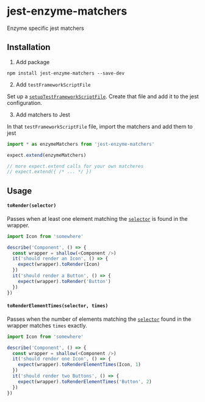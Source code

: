 # jest-enzyme-matchers
Enzyme specific jest matchers

## Installation

1. Add package

  `npm install jest-enzyme-matchers --save-dev`

2. Add `testFrameworkScriptFile`

  Set up a [`setupTestFrameworkScriptFile`](https://facebook.github.io/jest/docs/configuration.html#setuptestframeworkscriptfile-string).
  Create that file and add it to the jest configuration.

3. Add matchers to Jest

  In that `testFrameworkScriptFile` file, import the matchers and add them to jest

  ```js
  import * as enzymeMatchers from 'jest-enzyme-matchers'

  expect.extend(enzymeMatchers)

  // more expect.extend calls for your own matcheres
  // expect.extend({ /* ... */ })
  ```

## Usage

#### `toRender(selector)`

Passes when at least one element matching the [`selector`](https://github.com/airbnb/enzyme/blob/master/docs/api/selector.md) is found in the wrapper.

```js
import Icon from 'somewhere'

describe('Component', () => {
  const wrapper = shallow(<Component />)
  it('should render an Icon', () => {
    expect(wrapper).toRender(Icon)
  })
  it('should render a Button', () => {
    expect(wrapper).toRender('Button')
  })
})
```

#### `toRenderElementTimes(selector, times)`


Passes when the number of elements matching the [`selector`](https://github.com/airbnb/enzyme/blob/master/docs/api/selector.md) found in the wrapper matches `times` exactly.

```js
import Icon from 'somewhere'

describe('Component', () => {
  const wrapper = shallow(<Component />)
  it('should render one Icon', () => {
    expect(wrapper).toRenderElementTimes(Icon, 1)
  })
  it('should render two Buttons', () => {
    expect(wrapper).toRenderElementTimes('Button', 2)
  })
})
```
